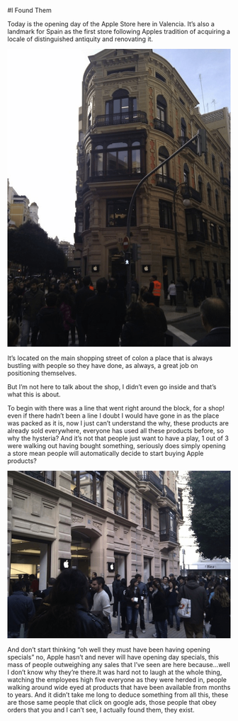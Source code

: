 #I Found Them

Today is the opening day of the Apple Store here in Valencia.
It’s also a landmark for Spain as the first store following Apples tradition of acquiring a locale of distinguished antiquity and renovating it.

![apple store](/images/posts/IMG_20111203_125212-768x1024.png)

It’s located on the main shopping street of colon a place that is always bustling with people so they have done, as always, a great job on positioning themselves.

But I’m not here to talk about the shop, I didn’t even go inside and that’s what this is about.

To begin with there was a line that went right around the block, for a shop! even if there hadn’t been a line I doubt I would have gone in as the place was packed as it is, now I just can’t understand the why, these products are already sold everywhere, everyone has used all these products before, so why the hysteria? And it’s not that people just want to have a play, 1 out of 3 were walking out having bought something, seriously does simply opening a store mean people will automatically decide to start buying Apple products?

![apple store line](/images/posts/IMG_20111203_125308-1024x768.png)

And don’t start thinking “oh well they must have been having opening specials” no, Apple hasn’t and never will have opening day specials, this mass of people outweighing any sales that I’ve seen are here because…well I don’t know why they’re there.It was hard not to laugh at the whole thing, watching the employees high five everyone as they were herded in, people walking around wide eyed at products that have been available from months to years. And it didn’t take me long to deduce something from all this, these are those same people that click on google ads, those people that obey orders that you and I can’t see, I actually found them, they exist.